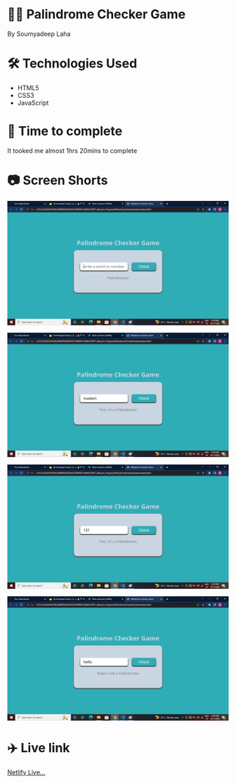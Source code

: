 # 👩‍💻 Palindrome Checker Game

By Soumyadeep Laha

# 🛠️ Technologies Used

- HTML5
- CSS3
- JavaScript

# 🚀 Time to complete 

It tooked me almost 1hrs 20mins to complete

# 📷 Screen Shorts

![](./Screen/Screen1.jpg)

![](./Screen/Screen2.jpg)

![](./Screen/Screen3.jpg)

![](./Screen/Screen4.jpg)

# ✈️ Live link

[Netlify Live...](https://soumyadeeplaha-palindromechecker.netlify.app/)